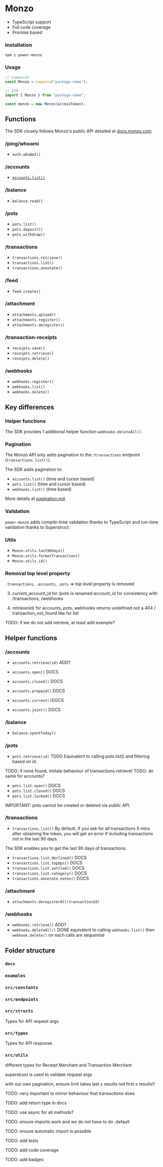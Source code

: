 # Monzo

- TypeScript support
- Full code coverage
- Promise based

### Installation

`npm i power-monzo`

### Usage

```javascript
// CommonJS
const Monzo = require("package-name");

// ES6
import { Monzo } from "package-name";

const monzo = new Monzo(accessToken);
```

## Functions

The SDK closely follows Monzo's public API detailed at [docs.monzo.com](https://docs.monzo.com/).

### /ping/whoami

- `auth.whoAmI()`

### /accounts

- [`accounts.list()`](examples/accounts.md)

### /balance

- `balance.read()`

### /pots

- `pots.list()`
- `pots.deposit()`
- `pots.withdraw()`

### /transactions

- `transactions.retrieve()`
- `transactions.list()`
- `transactions.annotate()`

### /feed

- `feed.create()`

### /attachment

- `attachments.upload()`
- `attachments.register()`
- `attachments.deregister()`

### /transaction-receipts

- `receipts.save()`
- `receipts.retrieve()`
- `receipts.delete()`

### /webhooks

<!-- TODO: rename .create()? -->

- `webhooks.register()`
- `webhooks.list()`
- `webhooks.delete()`

## Key differences

### Helper functions

The SDK provides 1 additional helper function `webhooks.deleteAll()`.

### Pagination

The Monzo API only adds pagination to the `/transactions` endpoint (`transactions.list()`).

The SDK adds pagination to:

- `accounts.list()` (time and cursor based)
- `pots.list()` (time and cursor based)
- `webhooks.list()` (time based)

More details at [pagination.md](pagination.md).

### Validation

`power-monzo` adds compile-time validation thanks to TypeScript and run-time validation thanks to Superstruct.

### Utils

- `Monzo.utils.last90days()`
- `Monzo.utils.formatTransaction()`
- `Monzo.utils.id()`

### Removal top level property

`.transactions`, `.accounts`, `.pots` => top level property is removed

3. current_account_id for /pots is renamed account_id for consistency with /transactions, /webhooks

4. retrieve(id) for accounts, pots, webhooks returns undefined not a 404 / transaction_not_found like for list

TODO: if we do not add retrieve, at least add example?

## Helper functions

### /accounts

- `accounts.retrieve(id)` ADD?

- `accounts.open()` DOCS
- `accounts.closed()` DOCS

- `accounts.prepaid()` DOCS
- `accounts.current()`DOCS
- `accounts.joint()` DOCS

### /balance

- `balance.spentToday()`

### /pots

- `pots.retrieve(id)` TODO
  Equivalent to calling pots.list() and filtering based on id.

TODO: if none found, imitate behaviour of transactions.retrieve!
TODO: do same for accounts?

- `pots.list.open()` DOCS
- `pots.list.closed()` DOCS
- `pots.list.locked()` DOCS

IMPORTANT: pots cannot be created or deleted via public API.

### /transactions

- `transactions.list()`
  By default, if you ask for all transactions 5 mins after obtaining the token, you will get an error if including transactions not in the last 90 days.

The SDK enables you to get the last 90 days of transactions.

- `transactions.list.declined()` DOCS
- `transactions.list.topUps()` DOCS
- `transactions.list.settled()` DOCS
- `transactions.list.category()` DOCS
- `transactions.annotate.notes()` DOCS

### /attachment

- `attachments.deregisterAll(transactionId)`

### /webhooks

- `webhooks.retrieve()` ADD?
- `webhooks.deleteAll()` DONE
  equivalent to calling `webhooks.list()` then `webhook.delete()` on each
  calls are sequential

## Folder structure

### `docs`

### `examples`

### `src/constants`

### `src/endpoints`

### `src/structs`

Types for API request args.

### `src/types`

Types for API response.

### `src/utils`

different types for Receipt Merchant and Transaction Merchant

superstruct is used to validate request args

with our own pagination, ensure limit takes last x results not first x results!!

TODO: very important to mirror behaviour that transactions does

TODO: add return type in docs

TODO: use async for all methods?

TODO: ensure imports work and we do not have to do .default

TODO: ensure automatic import is possible

TODO: add tests

TODO: add code coverage

TODO: add badges
